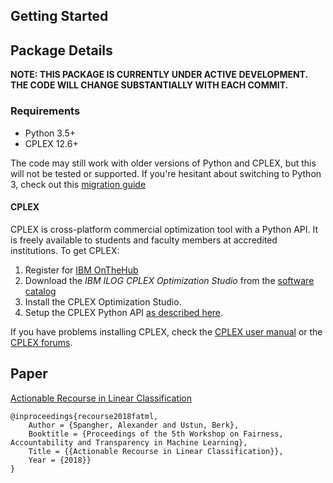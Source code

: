 ## Getting Started

## Package Details

**NOTE: THIS PACKAGE IS CURRENTLY UNDER ACTIVE DEVELOPMENT. THE CODE WILL CHANGE SUBSTANTIALLY WITH EACH COMMIT.** 


### Requirements

- Python 3.5+ 
- CPLEX 12.6+
 
The code may still work with older versions of Python and CPLEX, but this will not be tested or supported. If you're hesitant about switching to Python 3, check out this [migration guide](https://github.com/arogozhnikov/python3_with_pleasure)  

#### CPLEX 

CPLEX is cross-platform commercial optimization tool with a Python API. It is freely available to students and faculty members at accredited institutions. To get CPLEX:

1. Register for [IBM OnTheHub](https://ibm.onthehub.com/WebStore/Account/VerifyEmailDomain.aspx)
2. Download the *IBM ILOG CPLEX Optimization Studio* from the [software catalog](https://ibm.onthehub.com/WebStore/ProductSearchOfferingList.aspx?srch=CPLEX)
3. Install the CPLEX Optimization Studio.
4. Setup the CPLEX Python API [as described here](https://www.ibm.com/support/knowledgecenter/SSSA5P_12.8.0/ilog.odms.cplex.help/CPLEX/GettingStarted/topics/set_up/Python_setup.html).

If you have problems installing CPLEX, check the [CPLEX user manual](http://www-01.ibm.com/support/knowledgecenter/SSSA5P/welcome) or the [CPLEX forums](https://www.ibm.com/developerworks/community/forums/html/forum?id=11111111-0000-0000-0000-000000002059). 

## Paper

[Actionable Recourse in Linear Classification](http://www.berkustun.com/docs/actionable_recourse_fatml_2018.pdf)
     
```
@inproceedings{recourse2018fatml,
	Author = {Spangher, Alexander and Ustun, Berk},
	Booktitle = {Proceedings of the 5th Workshop on Fairness, Accountability and Transparency in Machine Learning},
	Title = {{Actionable Recourse in Linear Classification}},
	Year = {2018}}
}
```